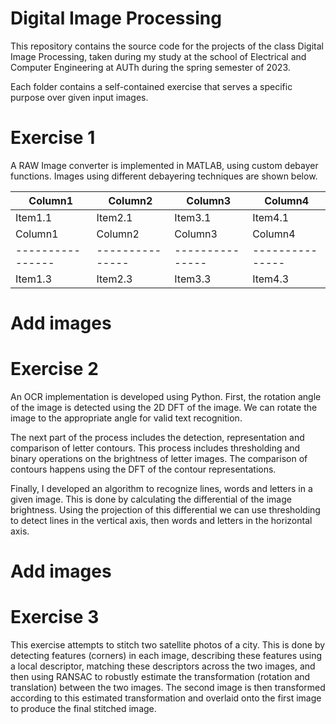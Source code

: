 # Digital Image Processing

This repository contains the source code for the projects of the class Digital Image Processing, taken during my study at the school of Electrical and Computer Engineering at AUTh during the spring semester of 2023.

Each folder contains a self-contained exercise that serves a specific purpose over given input images.

# Exercise 1

A RAW Image converter is implemented in MATLAB, using custom debayer functions. Images using different debayering techniques are shown below.

| Column1    | Column2    | Column3    | Column4    |
|---------------- | --------------- | --------------- | --------------- |
| Item1.1    | Item2.1    | Item3.1    | Item4.1    |
| Column1    | Column2    | Column3    | Column4    |
|---------------- | --------------- | --------------- | --------------- |
| Item1.3   | Item2.3   | Item3.3   | Item4.3   |

# Add images

# Exercise 2

An OCR implementation is developed using Python. First, the rotation angle of the image is detected using the 2D DFT of the image. We can rotate the image to the appropriate angle for valid text recognition. 

The next part of the process includes the detection, representation and comparison of letter contours. This process includes thresholding and binary operations on the brightness of letter images. The comparison of contours happens using the DFT of the contour representations.

Finally, I developed an algorithm to recognize lines, words and letters in a given image. This is done by calculating the differential of the image brightness. Using the projection of this differential we can use thresholding to detect lines in the vertical axis, then words and letters in the horizontal axis.

# Add images 

# Exercise 3

This exercise attempts to stitch two satellite photos of a city. This is done by detecting features (corners) in each image, describing these features using a local descriptor, matching these descriptors across the two images, and then using RANSAC to robustly estimate the transformation (rotation and translation) between the two images. The second image is then transformed according to this estimated transformation and overlaid onto the first image to produce the final stitched image.

